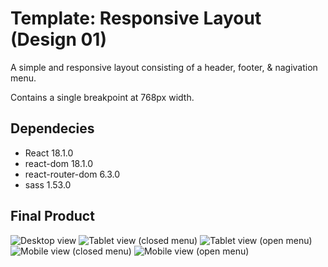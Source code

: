 # Template: Responsive Layout (Design 01)

A simple and responsive layout consisting of a header, footer, & nagivation menu.

Contains a single breakpoint at 768px width.

## Dependecies

* React 18.1.0
* react-dom 18.1.0
* react-router-dom 6.3.0
* sass 1.53.0

## Final Product

![Desktop view](https://github.com/john-ngai/template_responsive-layout-01/blob/main/docs/01_desktop-view.png)
![Tablet view (closed menu)](https://github.com/john-ngai/template_responsive-layout-01/blob/main/docs/02_tablet-view-1.png)
![Tablet view (open menu)](https://github.com/john-ngai/template_responsive-layout-01/blob/main/docs/03_tablet-view-2.png)
![Mobile view (closed menu)](https://github.com/john-ngai/template_responsive-layout-01/blob/main/docs/04_mobile-view-1.png)
![Mobile view (open menu)](https://github.com/john-ngai/template_responsive-layout-01/blob/main/docs/05_mobile-view-2.png)